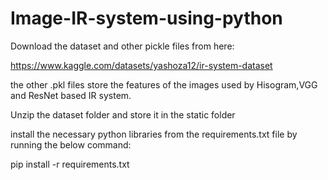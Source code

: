 # Image-IR-system-using-python

Download the dataset and other pickle files from here:

https://www.kaggle.com/datasets/yashoza12/ir-system-dataset

the other .pkl files store the features of the images used by Hisogram,VGG and ResNet based IR system.

Unzip the dataset folder and store it in the static folder 

install the necessary python libraries from the requirements.txt file by running the below command:

pip install -r requirements.txt
